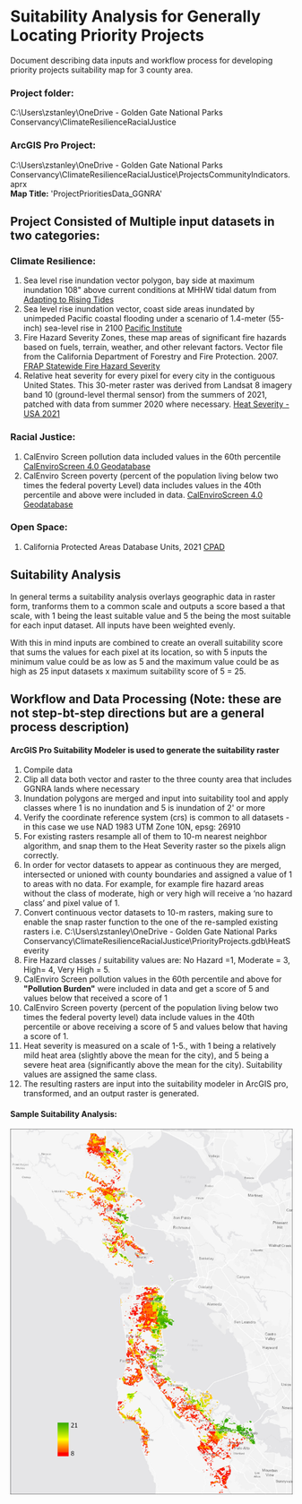# Suitability Analysis for Generally Locating Priority Projects
Document describing data inputs and workflow process for developing priority projects suitability map for 3 county area. 

### Project folder:
C:\Users\zstanley\OneDrive - Golden Gate National Parks Conservancy\ClimateResilienceRacialJustice
### ArcGIS Pro Project:
C:\Users\zstanley\OneDrive - Golden Gate National Parks Conservancy\ClimateResilienceRacialJustice\ProjectsCommunityIndicators.aprx  
__Map Title:__ 'ProjectPrioritiesData_GGNRA'


## Project Consisted of Multiple input datasets in two categories: 

### Climate Resilience:

1. Sea level rise inundation vector polygon, bay side at maximum inundation 108" above current conditions at MHHW tidal datum from [Adapting to Rising Tides](https://explorer.adaptingtorisingtides.org/download)  
2. Sea level rise inundation vector, coast side areas inundated by unimpeded Pacific coastal flooding under a scenario of 1.4-meter (55-inch) sea-level rise in 2100 [Pacific Institute](https://www.pacinst.org/reports/sea_level_rise_data/Ca_coast_yr2100_flood.zip)  
3. Fire Hazard Severity Zones, these map areas of significant fire hazards based on fuels, terrain, weather, and other relevant factors. Vector file from the California Department of Forestry and Fire Protection. 2007. [FRAP Statewide Fire Hazard Severity](https://osfm.fire.ca.gov/divisions/community-wildfire-preparedness-and-mitigation/wildland-hazards-building-codes/fire-hazard-severity-zones-maps/#panel-fe9aa269-fa8e-4501-8f75-cce08c29b227)  
4. Relative heat severity for every pixel for every city in the contiguous United States. This 30-meter raster was derived from Landsat 8 imagery band 10 (ground-level thermal sensor) from the summers of 2021, patched with data from summer 2020 where necessary. [Heat Severity - USA 2021](https://parksconservancy.maps.arcgis.com/home/item.html?id=cdd2ffd5a2fc414ca1a5e676f5fce3e3)  

### Racial Justice:

1. CalEnviro Screen pollution data included values in the 60th percentile [CalEnviroScreen 4.0 Geodatabase](https://oehha.ca.gov/media/downloads/calenviroscreen/document/calenviroscreen40gdbf2021gdb.zip)
2. CalEnviro Screen poverty (percent of the population living below two times the federal poverty Level) data includes values in the 40th percentile and above were included in data. [CalEnviroScreen 4.0 Geodatabase](https://oehha.ca.gov/media/downloads/calenviroscreen/document/calenviroscreen40gdbf2021gdb.zip)

### Open Space:
1. California Protected Areas Database Units, 2021 [CPAD](https://data.cnra.ca.gov/dataset/california-protected-areas-database)

## Suitability Analysis
In general terms a suitability analysis overlays geographic data in raster form, tranforms them to a common scale and outputs a score based a that scale, with 1 being the least suitable value and 5 the being the most suitable for each input dataset. All inputs have been weighted evenly.

With this in mind inputs are combined to create an overall suitability score that sums the values for each pixel at its location, so with 5 inputs the minimum value could be as low as 5 and the maximum value could be as high as 25 input datasets x maximum suitability score of 5 = 25. 

## Workflow and Data Processing (Note: these are not step-bt-step directions but are a general process description)  
#### ArcGIS Pro Suitability Modeler is used to generate the suitability raster

1. Compile data
2. Clip all data both vector and raster to the three county area that includes GGNRA lands where necessary
3. Inundation polygons are merged and input into suitability tool and apply classes where 1 is no inundation and 5 is inundation of 2' or more
4. Verify the coordinate reference system (crs) is common to all datasets - in this case we use NAD 1983 UTM Zone 10N, epsg: 26910  
5. For existing rasters resample all of them to 10-m nearest neighbor algorithm, and snap them to the Heat Severity raster so the pixels align correctly.
6. In order for vector datasets to appear as continuous they are merged, intersected or unioned with county boundaries and assigned a value of 1 to areas with no data. For example, for example fire hazard areas without the class of moderate, high or very high will receive a ‘no hazard class’ and pixel value of 1. 
7. Convert continuous vector datasets to 10-m rasters, making sure to enable the snap raster function to the one of the re-sampled existing rasters i.e. C:\Users\zstanley\OneDrive - Golden Gate National Parks Conservancy\ClimateResilienceRacialJustice\PriorityProjects.gdb\HeatSeverity  
8. Fire Hazard classes / suitability values are: No Hazard =1, Moderate = 3, High= 4, Very High = 5.  
9. CalEnviro Screen pollution values in the 60th percentile and above for **"Pollution Burden"** were included in data and get a score of 5 and values below that received a score of 1  
10. CalEnviro Screen poverty (percent of the population living below two times the federal poverty level) data include values in the 40th percentile or above receiving a score of 5 and values below that having a score of 1.  
11. Heat severity is measured on a scale of 1-5., with 1 being a relatively mild heat area (slightly above the mean for the city), and 5 being a severe heat area (significantly above the mean for the city).  Suitability values are assigned the same class.
12. The resulting rasters are input into the suitability modeler in ArcGIS pro, transformed, and an output raster is generated.

#### Sample Suitability Analysis:  
![Suitability Map](graphics/suitabilitysample.jpg)

